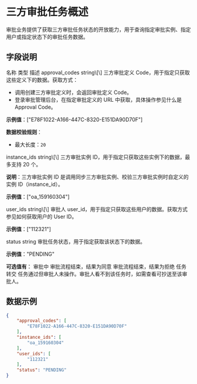 # 三方审批任务概述

审批业务提供了获取三方审批任务状态的开放能力，用于查询指定审批实例、指定用户或指定状态下的审批任务数据。

## 字段说明

<md-dt-table>
  <md-dt-thead>
      <md-dt-tr>
      <md-dt-th style="width: 30%;">名称</md-dt-th>
      <md-dt-th style="width: 15%;">类型</md-dt-th>
      <md-dt-th style="width: 55%;">描述</md-dt-th>
      </md-dt-tr>
  </md-dt-thead>
  <md-dt-tbody>

<md-dt-tr level="0">
	<md-dt-td>
	approval_codes
	</md-dt-td>
	<md-dt-td>
	string\[\]
	</md-dt-td>
	<md-dt-td>
	三方审批定义 Code，用于指定只获取这些定义下的数据。获取方式：

- 调用创建三方审批定义时，会返回审批定义 Code。
- 登录审批管理后台，在指定审批定义的 URL 中获取，具体操作参见什么是 Approval Code。

**示例值**：["E78F1022-A166-447C-8320-E151DA90D70F"]

**数据校验规则**：

- 最大长度：`20`
	</md-dt-td>
</md-dt-tr>


<md-dt-tr level="0">
	<md-dt-td>
	instance_ids
	</md-dt-td>
	<md-dt-td>
	string\[\]
	</md-dt-td>
	<md-dt-td>
	三方审批实例 ID，用于指定只获取这些实例下的数据，最多支持 20 个。

**说明**：三方审批实例 ID 是调用同步三方审批实例、校验三方审批实例时自定义的实例 ID（instance_id）。

**示例值**：["oa_159160304"]
	</md-dt-td>
</md-dt-tr>


<md-dt-tr level="0">
	<md-dt-td>
	user_ids
	</md-dt-td>
	<md-dt-td>
	string\[\]
	</md-dt-td>
	<md-dt-td>
	审批人 user_id，用于指定只获取这些用户的数据。获取方式参见如何获取用户的 User ID。

**示例值**：["112321"]
	</md-dt-td>
</md-dt-tr>


<md-dt-tr level="0">
	<md-dt-td>
	status
	</md-dt-td>
	<md-dt-td>
	string
	</md-dt-td>
	<md-dt-td>
	审批任务状态，用于指定获取该状态下的数据。

**示例值**："PENDING"

**可选值有**：
<md-enum>
<md-enum-item key="PENDING" >审批中</md-enum-item>
<md-enum-item key="APPROVED" >审批流程结束，结果为同意</md-enum-item>
<md-enum-item key="REJECTED" >审批流程结束，结果为拒绝</md-enum-item>
<md-enum-item key="TRANSFERRED" >任务转交</md-enum-item>
<md-enum-item key="DONE" >任务通过但审批人未操作。审批人看不到该任务时，如需查看可抄送至该审批人。</md-enum-item>
</md-enum>
	</md-dt-td>
</md-dt-tr>

  </md-dt-tbody>
</md-dt-table>


## 数据示例

```json
{
    "approval_codes": [
        "E78F1022-A166-447C-8320-E151DA90D70F"
    ],
    "instance_ids": [
        "oa_159160304"
    ],
    "user_ids": [
        "112321"
    ],
    "status": "PENDING"
}
```

